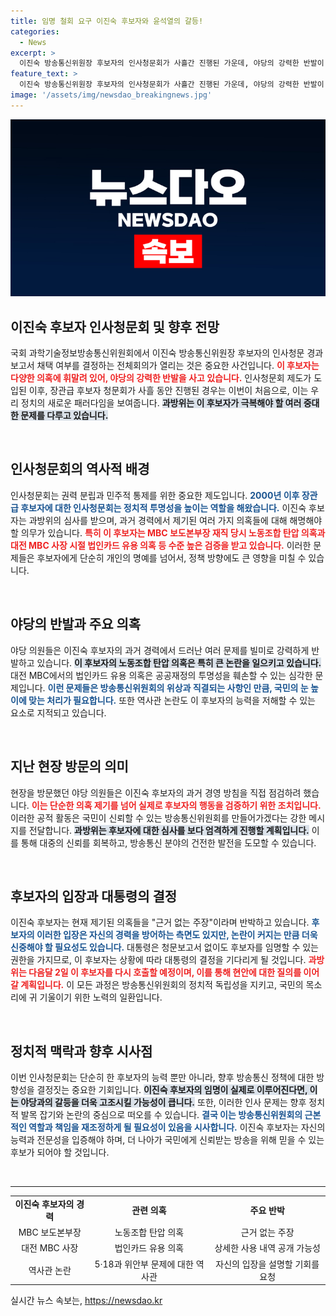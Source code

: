 ```yaml
---
title: 임명 철회 요구 이진숙 후보자와 윤석열의 갈등!
categories:
  - News
excerpt: >
  이진숙 방송통신위원장 후보자의 인사청문회가 사흘간 진행된 가운데, 야당의 강력한 반발이 이어지고 있다. MBC 관련 의혹에 대한 집중 추궁과 반대에 맞서 이 후보자는 근거 없는 의혹이라며 자신을 방어하고 있다. 과방위는 29일 청문보고서의 채택 여부를 논의하고, 야당은 윤석열 대통령의 지명 철회를 촉구하고 있다.
feature_text: >
  이진숙 방송통신위원장 후보자의 인사청문회가 사흘간 진행된 가운데, 야당의 강력한 반발이 이어지고 있다. MBC 관련 의혹에 대한 집중 추궁과 반대에 맞서 이 후보자는 근거 없는 의혹이라며 자신을 방어하고 있다. 과방위는 29일 청문보고서의 채택 여부를 논의하고, 야당은 윤석열 대통령의 지명 철회를 촉구하고 있다.
image: '/assets/img/newsdao_breakingnews.jpg'
---
```


<p><img src="/assets/img/newsdao_breakingnews.jpg" alt="ranknews 속보" /></p>

<h2 data-ke-size="size26">이진숙 후보자 인사청문회 및 향후 전망</h2>

<p data-ke-size="size16">국회 과학기술정보방송통신위원회에서 이진숙 방송통신위원장 후보자의 인사청문 경과보고서 채택 여부를 결정하는 전체회의가 열리는 것은 중요한 사건입니다. <b><span style="color: #ee2323;">이 후보자는 다양한 의혹에 휘말려 있어, 야당의 강력한 반발을 사고 있습니다.</span></b> 인사청문회 제도가 도입된 이후, 장관급 후보자 청문회가 사흘 동안 진행된 경우는 이번이 처음으로, 이는 우리 정치의 새로운 패러다임을 보여줍니다. <b><span style="background-color: #21538527;">과방위는 이 후보자가 극복해야 할 여러 중대한 문제를 다루고 있습니다.</span></b></p>

<p data-ke-size="size16">&nbsp;</p>

<h2 data-ke-size="size26">인사청문회의 역사적 배경</h2>

<p data-ke-size="size16">인사청문회는 권력 분립과 민주적 통제를 위한 중요한 제도입니다. <b><span style="color: #1a5490;">2000년 이후 장관급 후보자에 대한 인사청문회는 정치적 투명성을 높이는 역할을 해왔습니다.</span></b> 이진숙 후보자는 과방위의 심사를 받으며, 과거 경력에서 제기된 여러 가지 의혹들에 대해 해명해야 할 의무가 있습니다. <b><span style="color: #ee2323;">특히 이 후보자는 MBC 보도본부장 재직 당시 노동조합 탄압 의혹과 대전 MBC 사장 시절 법인카드 유용 의혹 등 수준 높은 검증을 받고 있습니다.</span></b> 이러한 문제들은 후보자에게 단순히 개인의 명예를 넘어서, 정책 방향에도 큰 영향을 미칠 수 있습니다.</p>

<p data-ke-size="size16">&nbsp;</p>

<h2 data-ke-size="size26">야당의 반발과 주요 의혹</h2>

<p data-ke-size="size16">야당 의원들은 이진숙 후보자의 과거 경력에서 드러난 여러 문제를 빌미로 강력하게 반발하고 있습니다. <b><span style="background-color: #21538527;">이 후보자의 노동조합 탄압 의혹은 특히 큰 논란을 일으키고 있습니다.</span></b> 대전 MBC에서의 법인카드 유용 의혹은 공공재정의 투명성을 훼손할 수 있는 심각한 문제입니다. <b><span style="color: #1a5490;">이런 문제들은 방송통신위원회의 위상과 직결되는 사항인 만큼, 국민의 눈 높이에 맞는 처리가 필요합니다.</span></b> 또한 역사관 논란도 이 후보자의 능력을 저해할 수 있는 요소로 지적되고 있습니다.</p>

<p data-ke-size="size16">&nbsp;</p>

<h2 data-ke-size="size26">지난 현장 방문의 의미</h2>

<p data-ke-size="size16">현장을 방문했던 야당 의원들은 이진숙 후보자의 과거 경영 방침을 직접 점검하려 했습니다. <b><span style="color: #ee2323;">이는 단순한 의혹 제기를 넘어 실제로 후보자의 행동을 검증하기 위한 조치입니다.</span></b> 이러한 공적 활동은 국민이 신뢰할 수 있는 방송통신위원회를 만들어가겠다는 강한 메시지를 전달합니다. <b><span style="background-color: #21538527;">과방위는 후보자에 대한 심사를 보다 엄격하게 진행할 계획입니다.</span></b> 이를 통해 대중의 신뢰를 회복하고, 방송통신 분야의 건전한 발전을 도모할 수 있습니다.</p>

<p data-ke-size="size16">&nbsp;</p>

<h2 data-ke-size="size26">후보자의 입장과 대통령의 결정</h2>

<p data-ke-size="size16">이진숙 후보자는 현재 제기된 의혹들을 "근거 없는 주장"이라며 반박하고 있습니다. <b><span style="color: #1a5490;">후보자의 이러한 입장은 자신의 경력을 방어하는 측면도 있지만, 논란이 커지는 만큼 더욱 신중해야 할 필요성도 있습니다.</span></b> 대통령은 청문보고서 없이도 후보자를 임명할 수 있는 권한을 가지므로, 이 후보자는 상황에 따라 대통령의 결정을 기다리게 될 것입니다. <b><span style="color: #ee2323;">과방위는 다음달 2일 이 후보자를 다시 호출할 예정이며, 이를 통해 현안에 대한 질의를 이어갈 계획입니다.</span></b> 이 모든 과정은 방송통신위원회의 정치적 독립성을 지키고, 국민의 목소리에 귀 기울이기 위한 노력의 일환입니다.</p>

<p data-ke-size="size16">&nbsp;</p>

<h2 data-ke-size="size26">정치적 맥락과 향후 시사점</h2>

<p data-ke-size="size16">이번 인사청문회는 단순히 한 후보자의 능력 뿐만 아니라, 향후 방송통신 정책에 대한 방향성을 결정짓는 중요한 기회입니다. <b><span style="background-color: #21538527;">이진숙 후보자의 임명이 실제로 이루어진다면, 이는 야당과의 갈등을 더욱 고조시킬 가능성이 큽니다.</span></b> 또한, 이러한 인사 문제는 향후 정치적 발목 잡기와 논란의 중심으로 떠오를 수 있습니다. <b><span style="color: #1a5490;">결국 이는 방송통신위원회의 근본적인 역할과 책임을 재조정하게 될 필요성이 있음을 시사합니다.</span></b> 이진숙 후보자는 자신의 능력과 전문성을 입증해야 하며, 더 나아가 국민에게 신뢰받는 방송을 위해 믿을 수 있는 후보가 되어야 할 것입니다.</p>

<p data-ke-size="size16">&nbsp;</p>

<hr>

<table>
<tbody>
<tr>
<td style="text-align: center; height: 17px;"><b>이진숙 후보자의 경력</b></td>
<td style="text-align: center; height: 17px;"><b>관련 의혹</b></td>
<td style="text-align: center; height: 17px;"><b>주요 반박</b></td>
</tr>
<tr>
<td style="text-align: center; height: 17px;">MBC 보도본부장</td>
<td style="text-align: center; height: 17px;">노동조합 탄압 의혹</td>
<td style="text-align: center; height: 17px;">근거 없는 주장</td>
</tr>
<tr>
<td style="text-align: center; height: 17px;">대전 MBC 사장</td>
<td style="text-align: center; height: 17px;">법인카드 유용 의혹</td>
<td style="text-align: center; height: 17px;">상세한 사용 내역 공개 가능성</td>
</tr>
<tr>
<td style="text-align: center; height: 17px;">역사관 논란</td>
<td style="text-align: center; height: 17px;">5·18과 위안부 문제에 대한 역사관</td>
<td style="text-align: center; height: 17px;">자신의 입장을 설명할 기회를 요청</td>
</tr>
</tbody>
</table>
실시간 뉴스 속보는, <a href="https://newsdao.kr" rel="dofollow">https://newsdao.kr</a>


